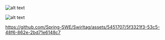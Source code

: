 ![alt text](https://i.imgur.com/pFWU2BC.png)

![alt text](https://i.imgur.com/gMKDcJo.jpg)



https://github.com/Spring-SWE/Swirltag/assets/5451707/5f3321f3-53c5-48f6-862e-2bd71e6148c7

